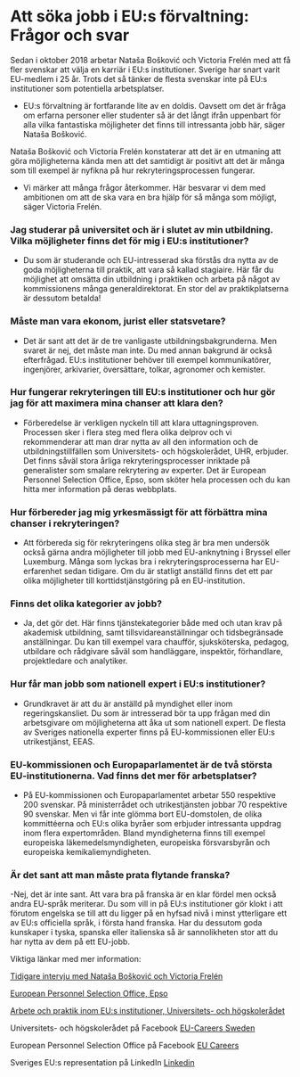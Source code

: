 # Att söka jobb i EU:s förvaltning: Frågor och svar

Sedan i oktober 2018 arbetar Nataša Bošković och Victoria Frelén med att få fler svenskar att välja en karriär i EU:s institutioner. Sverige har snart varit EU-medlem i 25 år. Trots det så tänker de flesta svenskar inte på EU:s institutioner som potentiella arbetsplatser.

- EU:s förvaltning är fortfarande lite av en doldis. Oavsett om det är fråga om erfarna personer eller studenter så är det långt ifrån uppenbart för alla vilka fantastiska möjligheter det finns till intressanta jobb här, säger Nataša Bošković.

Nataša Bošković och Victoria Frelén konstaterar att det är en utmaning att göra möjligheterna kända men att det samtidigt är positivt att det är många som till exempel är nyfikna på hur rekryteringsprocessen fungerar.

- Vi märker att många frågor återkommer. Här besvarar vi dem med ambitionen om att de ska vara en bra hjälp för så många som möjligt, säger Victoria Frelén.

### Jag studerar på universitet och är i slutet av min utbildning. Vilka möjligheter finns det för mig i EU:s institutioner?

- Du som är studerande och EU-intresserad ska förstås dra nytta av de goda möjligheterna till praktik, att vara så kallad stagiaire. Här får du möjlighet att omsätta din utbildning i praktiken och arbeta på något av kommissionens många generaldirektorat. En stor del av praktikplatserna är dessutom betalda!

### Måste man vara ekonom, jurist eller statsvetare?

- Det är sant att det är de tre vanligaste utbildningsbakgrunderna. Men svaret är nej, det måste man inte. Du med annan bakgrund är också efterfrågad. EU:s institutioner behöver till exempel kommunikatörer, ingenjörer, arkivarier, översättare, tolkar, agronomer och kemister.

### Hur fungerar rekryteringen till EU:s institutioner och hur gör jag för att maximera mina chanser att klara den?

- Förberedelse är verkligen nyckeln till att klara uttagningsproven. Processen sker i flera steg med flera olika delprov och vi rekommenderar att man drar nytta av all den information och de utbildningstillfällen som Universitets- och högskolerådet, UHR, erbjuder. Det finns såväl stora årliga rekryteringsprocesser inriktade på generalister som smalare rekrytering av experter. Det är European Personnel Selection Office, Epso, som sköter hela processen och du kan hitta mer information på deras webbplats.

### Hur förbereder jag mig yrkesmässigt för att förbättra mina chanser i rekryteringen?

- Att förbereda sig för rekryteringens olika steg är bra men undersök också gärna andra möjligheter till jobb med EU-anknytning i Bryssel eller Luxemburg. Många som lyckas bra i rekryteringsprocesserna har EU-erfarenhet sedan tidigare. Om du är statligt anställd finns det ett par olika möjligheter till korttidstjänstgöring på en EU-institution.

### Finns det olika kategorier av jobb?

- Ja, det gör det. Här finns tjänstekategorier både med och utan krav på akademisk utbildning, samt tillsvidareanställningar och tidsbegränsade anställningar. Du kan till exempel vara chaufför, sjuksköterska, pedagog, utbildare och rådgivare såväl som handläggare, inspektör, förhandlare, projektledare och analytiker.

### Hur får man jobb som nationell expert i EU:s institutioner?

- Grundkravet är att du är anställd på myndighet eller inom regeringskansliet. Du som är intresserad bör ta upp frågan med din arbetsgivare om möjligheterna att åka ut som nationell expert. De flesta av Sveriges nationella experter finns på EU-kommissionen eller EU:s utrikestjänst, EEAS.

### EU-kommissionen och Europaparlamentet är de två största EU-institutionerna. Vad finns det mer för arbetsplatser?

- På EU-kommissionen och Europaparlamentet arbetar 550 respektive 200 svenskar. På ministerrådet och utrikestjänsten jobbar 70 respektive 90 svenskar. Men vi får inte glömma bort EU-domstolen, de olika kommittéerna och EU:s olika byråer som erbjuder intressanta uppdrag inom flera expertområden. Bland myndigheterna finns till exempel europeiska läkemedelsmyndigheten, europeiska försvarsbyrån och europeiska kemikaliemyndigheten.

### Är det sant att man måste prata flytande franska?

-Nej, det är inte sant. Att vara bra på franska är en klar fördel men också andra EU-språk meriterar. Du som vill in på EU:s institutioner gör klokt i att förutom engelska se till att du ligger på en hyfsad nivå i minst ytterligare ett av EU:s officiella språk, i första hand franska. Har du dessutom goda kunskaper i tyska, spanska eller italienska så är sannolikheten stor att du har nytta av dem på ett EU-jobb.

Viktiga länkar med mer information:

[Tidigare intervju med Nataša Bošković och Victoria Frelén](/artiklar/2018/11/svenskarna-i-eus-institutioner-ska-bli-fler/ "Fle svenskar")

[European Personnel Selection Office, Epso](https://epso.europa.eu/ "EPSO")

[Arbete och praktik inom EU:s institutioner, Universitets- och högskolerådet](https://www.uhr.se/internationella-mojligheter/arbete-och-praktik-inom-eus-institutioner/ "UHR")

Universitets- och högskolerådet på Facebook
[EU-Careers Sweden](https://www.facebook.com/EUCareersSweden/ "EU-careers")

European Personnel Selection Office på Facebook
[EU Careers](https://www.facebook.com/EU.Careers.EPSO/?__tn__=%2Cd%2CP-R&eid=ARBKpiI6aLtn2e5H3Rqj7lH4w1OSR8344qqkZ_Jgjg2bQ77uLJMj2IsSawQFV90WIcx_Ibz-YmRnpKW9 "Epso")

Sveriges EU:s representation på LinkedIn
[Linkedin](https://www.linkedin.com/company/swedenineu/ "linkedin")
